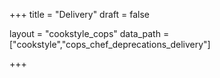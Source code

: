 +++
title = "Delivery"
draft = false

layout = "cookstyle_cops"
data_path = ["cookstyle","cops_chef_deprecations_delivery"]

+++

<!-- The content of this page is automatically generated from the
cops_chef_deprecations_delivery.yml file in github.com/chef/cookstyle/blob/main/docs-chef-io/data/cookstyle/. -->
